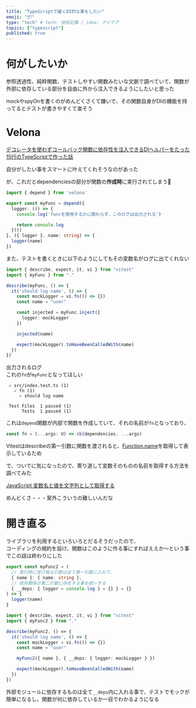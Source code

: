 ```yaml
---
title: "TypeScriptで緩くDI的な事をしたい"
emoji: "📦"
type: "tech" # tech: 技術記事 / idea: アイデア
topics: ["typescript"]
published: true
---
```


# 何がしたいか
参照透過性、純粋関数、テストしやすい関数みたいな文脈で調べていて、関数が外部に依存している部分を自由に外から注入できるようにしたいと思った

mockやspyOnを書くのがめんどくさくて嫌いで、その関数自身がDIの機能を持ってるとテストが書きやすくて楽そう

# Velona
[デコレータを使わずコールバック関数に依存性を注入できるDIヘルパーをたった15行のTypeScriptで作った話](https://qiita.com/m_mitsuhide/items/d87102e1d8eea5b6e306)

自分がしたい事をスマートに叶えてくれそうなのがあった  
  
が、これだとdependenciesの部分が関数の**作成時**に実行されてしまう🥲
```typescript
import { depend } from 'velona'

export const myFunc = depend({
  logger: (() => {
    console.log('funcを使用するかに関わらず、このログは出力される')

    return console.log
  })()
}, ({ logger }, name: string) => {
  logger(name)
})
```

また、テストを書くときに以下のようにしてもその変数名がログに出てくれない
```typescript
import { describe, expect, it, vi } from "vitest"
import { myFunc } from "."

describe(myFunc, () => {
  it('should log name', () => {
    const mockLogger = vi.fn(() => {})
    const name = "user"

    const injected = myFunc.inject({
      logger: mockLogger
    })

    injected(name)

    expect(mockLogger).toHaveBeenCalledWith(name)
  })
})
```

出力されるログ  
これの`fn`が`myFunc`となってほしい

```
 ✓ src/index.test.ts (1)
   ✓ fn (1)
     ✓ should log name

 Test Files  1 passed (1)
      Tests  1 passed (1)
```

これは`depend`関数が内部で関数を作成していて、それの名前が`fn`となっており、

```typescript
const fn = (...args: U) => cb(dependencies, ...args)
```

Vitestはdescribeの第一引数に関数を渡されると、[Function.name](https://developer.mozilla.org/ja/docs/Web/JavaScript/Reference/Global_Objects/Function/name)を取得して表示しているため

で、ついでに気になったので、寄り道して変数そのものの名前を取得する方法を調べてみた

[JavaScript 変数名と値を文字列として取得する](https://qiita.com/standard-software/items/8c8815111dffe11a76db)

めんどくさ・・・案外こういうの難しいんだな

# 開き直る

ライブラリを利用するといろいろとだるそうだったので、  
コーディングの規約を設け、関数はこのように作る事にすればええか〜という事でこの話は終わりにした

```typescript
export const myFunc2 = (
  // 実行時に受け取る引数は全て第一引数に入れて、
  { name }: { name: string },
  // 依存関係が第二引数に存在する事を統一する
  { __deps: { logger = console.log } = {} } = {}
) => {
  logger(name)
}
```

```typescript
import { describe, expect, it, vi } from "vitest"
import { myFunc2 } from "."

describe(myFunc2, () => {
  it('should log name', () => {
    const mockLogger = vi.fn(() => {})
    const name = "user"

    myFunc2({ name }, { __deps: { logger: mockLogger } })

    expect(mockLogger).toHaveBeenCalledWith(name)
  })
})
```

外部モジュールに依存するものは全て`__deps`内に入れる事で、テストでモックが簡単になるし、関数が何に依存しているか一目でわかるようになる
